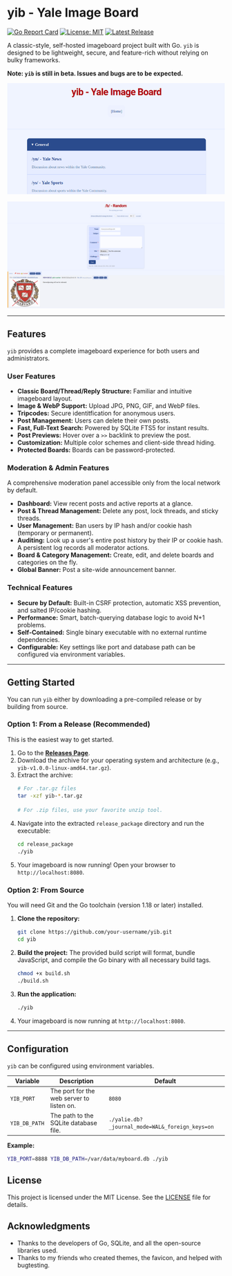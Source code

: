 # yib - Yale Image Board

[![Go Report Card](https://goreportcard.com/badge/github.com/ericsong1911/yib)](https://goreportcard.com/report/github.com/ericsong1911/yib)
[![License: MIT](https://img.shields.io/badge/License-MIT-yellow.svg)](https://opensource.org/licenses/MIT)
[![Latest Release](https://img.shields.io/github/v/release/ericsong1911/yib)](https://github.com/ericsong1911/yib/releases/latest)

A classic-style, self-hosted imageboard project built with Go. `yib` is designed to be lightweight, secure, and feature-rich without relying on bulky frameworks.

**Note: `yib` is still in beta. Issues and bugs are to be expected.**

![Screenshot of yib home](docs/SCREENSHOT1.png)

![Screenshot of yib board](docs/SCREENSHOT2.png)

---

## Features

`yib` provides a complete imageboard experience for both users and administrators.

### User Features
*   **Classic Board/Thread/Reply Structure:** Familiar and intuitive imageboard layout.
*   **Image & WebP Support:** Upload JPG, PNG, GIF, and WebP files.
*   **Tripcodes:** Secure identitfication for anonymous users.
*   **Post Management:** Users can delete their own posts.
*   **Fast, Full-Text Search:** Powered by SQLite FTS5 for instant results.
*   **Post Previews:** Hover over a `>>` backlink to preview the post.
*   **Customization:** Multiple color schemes and client-side thread hiding.
*   **Protected Boards:** Boards can be password-protected.

### Moderation & Admin Features
A comprehensive moderation panel accessible only from the local network by default.
*   **Dashboard:** View recent posts and active reports at a glance.
*   **Post & Thread Management:** Delete any post, lock threads, and sticky threads.
*   **User Management:** Ban users by IP hash and/or cookie hash (temporary or permanent).
*   **Auditing:** Look up a user's entire post history by their IP or cookie hash. A persistent log records all moderator actions.
*   **Board & Category Management:** Create, edit, and delete boards and categories on the fly.
*   **Global Banner:** Post a site-wide announcement banner.

### Technical Features
*   **Secure by Default:** Built-in CSRF protection, automatic XSS prevention, and salted IP/cookie hashing.
*   **Performance:** Smart, batch-querying database logic to avoid N+1 problems.
*   **Self-Contained:** Single binary executable with no external runtime dependencies.
*   **Configurable:** Key settings like port and database path can be configured via environment variables.

---

## Getting Started

You can run `yib` either by downloading a pre-compiled release or by building from source.

### Option 1: From a Release (Recommended)

This is the easiest way to get started.

1.  Go to the [**Releases Page**](https://github.com/your-username/yib/releases/latest).
2.  Download the archive for your operating system and architecture (e.g., `yib-v1.0.0-linux-amd64.tar.gz`).
3.  Extract the archive:
    ```bash
    # For .tar.gz files
    tar -xzf yib-*.tar.gz
    
    # For .zip files, use your favorite unzip tool.
    ```
4.  Navigate into the extracted `release_package` directory and run the executable:
    ```bash
    cd release_package
    ./yib
    ```
5.  Your imageboard is now running! Open your browser to `http://localhost:8080`.

### Option 2: From Source

You will need Git and the Go toolchain (version 1.18 or later) installed.

1.  **Clone the repository:**
    ```bash
    git clone https://github.com/your-username/yib.git
    cd yib
    ```
2.  **Build the project:**
    The provided build script will format, bundle JavaScript, and compile the Go binary with all necessary build tags.
    ```bash
    chmod +x build.sh
    ./build.sh
    ```
3.  **Run the application:**
    ```bash
    ./yib
    ```
4.  Your imageboard is now running at `http://localhost:8080`.

---

## Configuration

`yib` can be configured using environment variables.

| Variable        | Description                              | Default                                         |
| --------------- | ---------------------------------------- | ----------------------------------------------- |
| `YIB_PORT`      | The port for the web server to listen on.| `8080`                                          |
| `YIB_DB_PATH`   | The path to the SQLite database file.    | `./yalie.db?_journal_mode=WAL&_foreign_keys=on` |

**Example:**
```bash
YIB_PORT=8888 YIB_DB_PATH=/var/data/myboard.db ./yib
```

## License

This project is licensed under the MIT License. See the [LICENSE](LICENSE) file for details.

## Acknowledgments

*   Thanks to the developers of Go, SQLite, and all the open-source libraries used.
*   Thanks to my friends who created themes, the favicon, and helped with bugtesting.